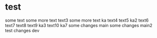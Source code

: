 # test
some text
some more text
text3
some more text ka
text4
text5
ka2
text6
text7
text8
text9
ka3
text10
ka7
some changes main
some changes main2
test changes dev
